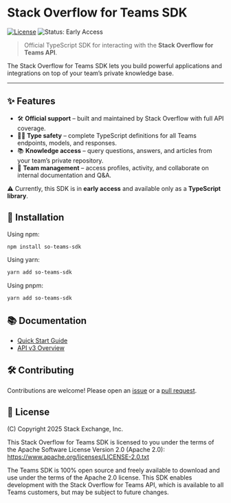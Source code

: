# Stack Overflow for Teams SDK

[![License](https://img.shields.io/badge/License-Apache%202.0-blue.svg)](./LICENSE)
![Status: Early Access](https://img.shields.io/badge/status-early--access-orange)

> Official TypeScript SDK for interacting with the **Stack Overflow for Teams API**.

The Stack Overflow for Teams SDK lets you build powerful applications and integrations on top of your team’s private knowledge base.  

---

## ✨ Features

- 🛠 **Official support** – built and maintained by Stack Overflow with full API coverage.  
- 🧑‍💻 **Type safety** – complete TypeScript definitions for all Teams endpoints, models, and responses.  
- 📚 **Knowledge access** – query questions, answers, and articles from your team’s private repository.  
- 👥 **Team management** – access profiles, activity, and collaborate on internal documentation and Q&A.  

⚠️ Currently, this SDK is in **early access** and available only as a **TypeScript library**.  

## 🚀 Installation

Using npm:

```bash
npm install so-teams-sdk
````

Using yarn:

```bash
yarn add so-teams-sdk
```

Using pnpm:

```bash
yarn add so-teams-sdk
```

## 📚 Documentation

* [Quick Start Guide](https://sdk.stackoverflowteams.com/)
* [API v3 Overview](https://stackoverflowteams.help/en/articles/9085836-api-v3-overview)

## 🛠 Contributing

Contributions are welcome! Please open an [issue](https://github.com/StackExchange/StackOverflowSDK/issues) or a [pull request](https://github.com/StackExchange/StackOverflowSDK/pulls).

## 📄 License

(C) Copyright 2025 Stack Exchange, Inc.

This Stack Overflow for Teams SDK is licensed to you under the terms of the Apache Software License Version 2.0 (Apache 2.0): https://www.apache.org/licenses/LICENSE-2.0.txt

The Teams SDK is 100% open source and freely available to download and use under the terms of the Apache 2.0 license. This SDK enables development with the Stack Overflow for Teams API, which is available to all Teams customers, but may be subject to future changes.
